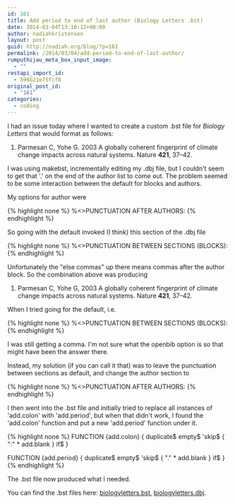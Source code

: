 ```yaml
---
id: 161
title: Add period to end of last author (Biology Letters .bst)
date: 2014-03-04T13:10:12+00:00
author: nadiahkristensen
layout: post
guid: http://nadiah.org/blog/?p=161
permalink: /2014/03/04/add-period-to-end-of-last-author/
rumputhijau_meta_box_input_image:
  - ""
restapi_import_id:
  - 596b21e75fcf8
original_post_id:
  - "161"
categories:
  - coding
---
```

I had an issue today where I wanted to create a custom .bst file for _Biology Letters_ that would format as follows:

1. Parmesan C, Yohe G. 2003 A globally coherent fingerprint of climate change impacts across natural systems. Nature **421**, 37–42.

I was using makebst, incrementally editing my .dbj file, but I couldn't seem to get that '.' on the end of the author list to come out. The problem seemed to be some interaction between the default for blocks and authors.

My options for author were

{% highlight none %}
%<>PUNCTUATION AFTER AUTHORS:
{% endhighlight %}

So going with the default invoked (I think) this section of the .dbj file

{% highlight none %}
%<>PUNCTUATION BETWEEN SECTIONS (BLOCKS):
{% endhighlight %}

Unfortunately the "else commas" up there means commas after the author block. So the combination above was producing

1. Parmesan C, Yohe G, 2003 A globally coherent fingerprint of climate change impacts across natural systems. Nature **421**, 37–42.

When I tried going for the default, i.e.

{% highlight none %}
%<>PUNCTUATION BETWEEN SECTIONS (BLOCKS):
{% endhighlight %}

I was still getting a comma. I'm not sure what the openbib option is so that might have been the answer there.

Instead, my solution (if you can call it that) was to leave the punctuation between sections as default, and change the author section to

{% highlight none %}
%<>PUNCTUATION AFTER AUTHORS:
{% endhighlight %}

I then went into the .bst file and initially tried to replace all instances of 'add.colon' with 'add.period', but when that didn't work, I found the 'add.colon' function and put a new 'add.period' function under it.

{% highlight none %}
FUNCTION {add.colon}
{ duplicate$ empty$
 'skip$
 { ":" * add.blank }
 if$
}

FUNCTION {add.period}
{ duplicate$ empty$
 'skip$
 { "." * add.blank }
 if$
}
{% endhighlight %}

The .bst file now produced what I needed.

You can find the .bst files here: [biologyletters.bst](https://s3.amazonaws.com/nadiah.org/toolfiles/biologyletters.bst), [biologyletters.dbj](https://s3.amazonaws.com/nadiah.org/toolfiles/biologyletters.dbj).
